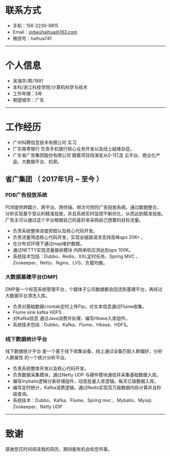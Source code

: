 

# 联系方式


- 手机：156-2230-9815 
- Email：oidwuhaihua@163.com
- 微信号：haihua741

---

# 个人信息

 - 吴海华/男/1991
 - 本科/浙江科技学院/计算机科学与技术 
 - 工作年限：5年
 - 期望城市：广东

---


# 工作经历
- 广州科腾信息技术有限公司  实习
- 广东南粤银行   负责手机银行核心业务开发以及线上疑难杂症。 
- 广东省广告集团股份有限公司  跟着项目线演变从0-1打造 云平台、商业化产品、大数据平台、机房。

## 省广集团 （ 2017年1月 ~ 至今 ）

### PDB广告投放系统
PDB提供跨媒介、跨平台、跨终端、频次可控的广告投放系统。通过数据整合，分析实现基于受众的精准投放，并且系统实时监控不断优化，从而达到精准投放。广告主可以通过这个平台根据自己的喜好来采购自己想要的目标流量。
- 负责系统整体进度把控以及核心代码开发。
- 负责流量筛选核心代码开发，实现全链路请求支持高峰qps 20K+ 。
- 在分布式环境下通过map维护数据。
- 通过NETTY实现流量接收模块 内网单机压测达到qps 100K。
- 系统技术包括：Dubbo、Redis、XXL定时任务、Spring MVC 、Zookeeper、Netty、Nginx、LVS、负载均衡。


### 大数据基建平台(DMP) 
DMP是一个标签系统管理平台，个媒体子公司数据都会回流到基建平台，再经过大数据平台清洗入库。
- 负责对基础数据crontab定时上传Ftp，对文本信息通过Flume收集。
- Flume sink kafka HDFS . 
- 对Kafka信息 通过Java消费并处理，编写Hbase入库组件。
- 系统技术包括：Dubbo、Kafka、Flume、Hbase、HDFS。


### 线下数据统计平台
线下数据统计平台 是一个基于线下收集设备，线上通过设备匹配人群偏好，分析人群属性 的一个统计分析平台。
- 负责系统整体开发以及核心代码开发。
- 负责数据采集模块，通过Netty UDP 与硬件模块通信并采集基础数据入库。
- 编写mybatis逻辑分表存储组件，动态批量入库逻辑。每天亿级数据入库。
- 编写定时统计，Kafka消费逻辑，通过Redis实现百万级数据内存计算并且秒级查询。 
- 系统技术：Dubbo、Kafka、Flume、Spring mvc 、Mybatis、Mysql、Zookeeper、Netty UDP 
 

---

# 致谢
感谢您花时间阅读我的简历，期待能有机会和您共事。
